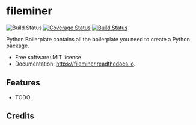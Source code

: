 fileminer
=========

![Build Status](https://github.com/DanSchl/fileminer/workflows/pytesting/badge.svg)
[![Coverage Status](https://coveralls.io/repos/github/DanSchl/fileminer/badge.svg?branch=main&service=github)](https://coveralls.io/github/DanSchl/fileminer?branch=main&service=github)
[![Build Status](https://app.travis-ci.com/DanSchl/fileminer.svg?branch=main)](https://app.travis-ci.com/DanSchl/fileminer)

Python Boilerplate contains all the boilerplate you need to create a Python package.


* Free software: MIT license
* Documentation: https://fileminer.readthedocs.io.


Features
--------

* TODO

Credits
-------
